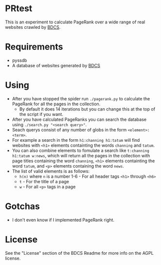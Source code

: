 # PRtest
This is an experiment to calculate PageRank over a wide range of real websites
crawled by [BDCS](https://github.com/araknast/bird-dung-crab-spider).

# Requirements
- pyssdb
- A database of websites generated by [BDCS](https://github.com/araknast/bird-dung-crab-spider)

# Using
- After you have stopped the spider run `./pagerank.py` to calculate the
  PageRank for all the pages in the collection.
    - By default it does 14 iterations but you can change this at the top of
      the script if you want.
- After you have calculated PageRanks you can search the database using
  `./search.py "<search query>"`.
- Seach querys consist of any number of globs in the form `<element>:<term>`.
- For example a search in the form `h1:channing h1:tatum` will find websites
  with `<h1>` elements containting the words `channing` and `tatum`.
- You can also combine elements to fomulate a search like `t:channing h1:tatum
  w:news`, which will return all the pages in the collection with page titles
containing the word `channing`, `<h1>` elements containting the word `tatum`,
and `<p>` elements containing the word `news`.
- The list of valid elements is as follows:
    - `h(n)` where `n` is a number 1-6 - For all header tags `<h1>` through `<h6>`
    - `t` - For the title of a page
    - `w` - For all `<p>` tags in a page

# Gotchas
- I don't even know if I implemented PageRank right.

# License
See the "License" section of the BDCS Readme for more info on the AGPL license.
